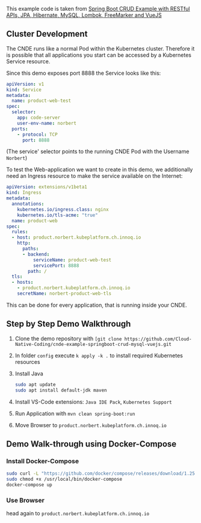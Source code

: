 This example code is taken from [Spring Boot CRUD Example with RESTful APIs, JPA, Hibernate, MySQL, Lombok, FreeMarker and VueJS](https://hellokoding.com/full-stack-crud-web-app-and-restful-apis-web-services-example-with-spring-boot-jpa-hibernate-mysql-vuejs-and-docker/)

## Cluster Development

The CNDE runs like a normal Pod within the Kubernetes cluster. Therefore it is possible that all applications you start can be accessed by a Kubernetes Service resource. 

Since this demo exposes port 8888 the Service looks like this:

```yaml
apiVersion: v1
kind: Service
metadata:
  name: product-web-test
spec:
  selector:
    app: code-server
    user-env-name: norbert
  ports:
    - protocol: TCP
      port: 8888
```

(The service' selector points to the running CNDE Pod with the Username `Norbert`)

To test the Web-application we want to create in this demo, we additionally need an Ingress resource to make the service available on the Internet:

```yaml
apiVersion: extensions/v1beta1
kind: Ingress
metadata:
  annotations:
    kubernetes.io/ingress.class: nginx
    kubernetes.io/tls-acme: "true"
  name: product-web
spec:
  rules:
  - host: product.norbert.kubeplatform.ch.innoq.io
    http:
      paths:
      - backend:
          serviceName: product-web-test
          servicePort: 8888
        path: /
  tls:
  - hosts:
    - product.norbert.kubeplatform.ch.innoq.io
    secretName: norbert-product-web-tls
```

This can be done for every application, that is running inside your CNDE.

## Step by Step Demo Walkthrough

1. Clone the demo repository with `[git clone https://github.com/Cloud-Native-Coding/cnde-example-springboot-crud-mysql-vuejs.git`

2. In folder `config` execute `k apply -k .` to install required Kubernetes resources

3. Install Java

    ```bash
    sudo apt update
    sudo apt install default-jdk maven
    ```

4. Install VS-Code extensions: `Java IDE Pack`, `Kubernetes Support`

5. Run Application with `mvn clean spring-boot:run`

6. Move Browser to `product.norbert.kubeplatform.ch.innoq.io`

## Demo Walk-through using Docker-Compose

### Install Docker-Compose

```bash
sudo curl -L "https://github.com/docker/compose/releases/download/1.25.5/docker-compose-$(uname -s)-$(uname -m)" -o /usr/local/bin/docker-compose
sudo chmod +x /usr/local/bin/docker-compose
docker-compose up
```

### Use Browser

head again to `product.norbert.kubeplatform.ch.innoq.io`
